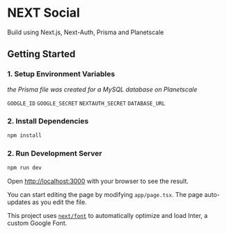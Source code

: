 # NEXT Social

Build using Next.js, Next-Auth, Prisma and Planetscale

## Getting Started

### 1. Setup Environment Variables

_the Prisma file was created for a MySQL database on Planetscale_

`GOOGLE_ID`
`GOOGLE_SECRET`
`NEXTAUTH_SECRET`
`DATABASE_URL`

### 2. Install Dependencies

```bash
npm install
```

### 2. Run Development Server

```bash
npm run dev
```

Open [http://localhost:3000](http://localhost:3000) with your browser to see the result.

You can start editing the page by modifying `app/page.tsx`. The page auto-updates as you edit the file.

This project uses [`next/font`](https://nextjs.org/docs/basic-features/font-optimization) to automatically optimize and load Inter, a custom Google Font.
